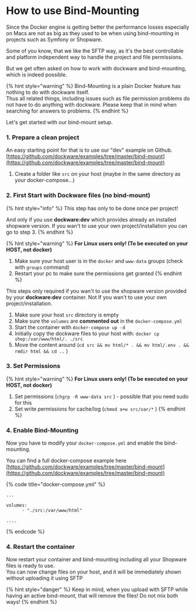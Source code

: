 # How to use Bind-Mounting

Since the Docker engine is getting better the performance losses especially on Macs are not as big as they used to be when using bind-mounting in projects such as Symfony or Shopware.  
  
Some of you know, that we like the SFTP way, as it's the best controllable and platform independent way to handle the project and file permissions.

But we get often asked on how to work with dockware and bind-mounting, which is indeed possible.

{% hint style="warning" %}
Bind-Mounting is a plain Docker feature has nothing to do with dockware itself.  
Thus all related things, including issues such as file permission problems do not have to do anything with dockware. Please keep that in mind when searching for answers to problems.
{% endhint %}

Let's get started with our bind-mount setup.



### 1. Prepare a clean project 

An easy starting point for that is to use our "dev" example on Github. [https://github.com/dockware/examples/tree/master/bind-mount](https://github.com/dockware/examples/tree/master/bind-mount)

1. Create a folder like `src` on your host \(maybe in the same directory as your docker-compose...\)

### 2. First Start with Dockware files \(no bind-mount\)

{% hint style="info" %}
This step has only to be done once per project! 

And only if you use **dockware:dev** which provides already an installed shopware version. If you wan't to use your own project/installation you can go to step 3.
{% endhint %}

{% hint style="warning" %}
**For Linux users only! \(To be executed on your HOST, not docker\)**

1. Make sure your host user is in the `docker` and `www-data` groups \(check with `groups` command\)
2. Restart your pc to make sure the permissions get granted
{% endhint %}

This steps only required  if you wan't to use the shopware version provided by your **dockware:dev** container. Not If you wan't to use your own project/installation.

1. Make sure your host `src` directory is empty 
2. Make sure the `volumes` are **commented out** in the `docker-compose.yml` 
3. Start the container with `docker-compose up -d`
4. Initially copy the dockware files to your host with: `docker cp shop:/var/www/html/. ./src`
5. Move the content around \(`cd src && mv html/* . && mv html/.env . && rmdir html && cd ..` \)

### 3. Set Permissions

{% hint style="warning" %}
**For Linux users only!  \(To be executed on your HOST, not docker\)**

1. Set permissions \(`chgrp -R www-data src` \) - possible that you need sudo for this
2. Set write permissions for cache/log \(`chmod a+w src/var/*` \)
{% endhint %}

### 4. Enable Bind-Mounting

Now you have to modify your `docker-compose.yml` and enable the bind-mounting.

You can find a full docker-compose example here [https://github.com/dockware/examples/tree/master/bind-mount](https://github.com/dockware/examples/tree/master/bind-mount)

{% code title="docker-compose.yml" %}
```text
...

volumes:
      - "./src:/var/www/html"
      
....
```
{% endcode %}

### 4. Restart the container

Now restart your container and bind-mounting including all your Shopware files is ready to use.  
You can now change files on your host, and it will be immediately shown without uploading it using SFTP

{% hint style="danger" %}
Keep in mind, when you upload with SFTP while having an active bind-mount, that will remove the files! Do not mix both ways!
{% endhint %}



